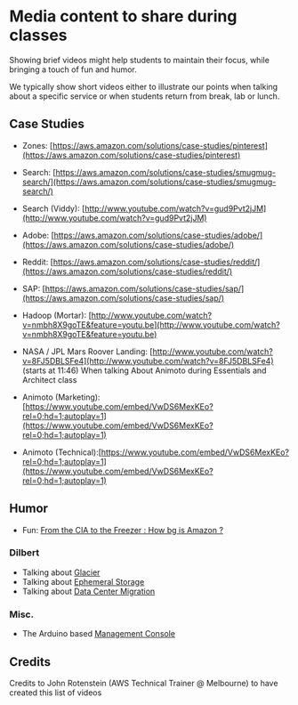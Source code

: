 # Media content to share during classes

Showing brief videos might help students to maintain their focus, while bringing a touch of fun and humor.

We typically show short videos either to illustrate our points when talking about a specific service or when students return from break, lab or lunch.

## Case Studies

- Zones: [https://aws.amazon.com/solutions/case-studies/pinterest](https://aws.amazon.com/solutions/case-studies/pinterest)
- Search: [https://aws.amazon.com/solutions/case-studies/smugmug-search/](https://aws.amazon.com/solutions/case-studies/smugmug-search/)
- Search (Viddy): [http://www.youtube.com/watch?v=gud9Pvt2jJM](http://www.youtube.com/watch?v=gud9Pvt2jJM)
- Adobe: [https://aws.amazon.com/solutions/case-studies/adobe/](https://aws.amazon.com/solutions/case-studies/adobe/)
- Reddit: [https://aws.amazon.com/solutions/case-studies/reddit/](https://aws.amazon.com/solutions/case-studies/reddit/)
- SAP: [https://aws.amazon.com/solutions/case-studies/sap/](https://aws.amazon.com/solutions/case-studies/sap/)
- Hadoop (Mortar): [http://www.youtube.com/watch?v=nmbh8X9goTE&feature=youtu.be](http://www.youtube.com/watch?v=nmbh8X9goTE&feature=youtu.be)
- NASA / JPL Mars Roover Landing: [http://www.youtube.com/watch?v=8FJ5DBLSFe4](http://www.youtube.com/watch?v=8FJ5DBLSFe4) (starts at 11:46)
When talking About Animoto during Essentials and Architect class

- Animoto (Marketing): [https://www.youtube.com/embed/VwDS6MexKEo?rel=0;hd=1;autoplay=1](https://www.youtube.com/embed/VwDS6MexKEo?rel=0;hd=1;autoplay=1)
- Animoto (Technical):[https://www.youtube.com/embed/VwDS6MexKEo?rel=0;hd=1;autoplay=1](https://www.youtube.com/embed/VwDS6MexKEo?rel=0;hd=1;autoplay=1)


## Humor

- Fun: [From the CIA to the Freezer : How bg is Amazon ?](http://www.businessweek.com/videos/2013-06-27/from-the-cia-to-your-freezer-how-big-is-amazon)

### Dilbert

- Talking about [Glacier](http://dilbert.com/dyn/str_strip/000000000/00000000/0000000/100000/90000/0000/400/190493/190493.strip.gif)
- Talking about [Ephemeral Storage](http://dilbert.com/strips/comic/2013-06-05/)
- Talking about [Data Center Migration](http://dilbert.com/dyn/str_strip/000000000/00000000/0000000/100000/80000/9000/400/189416/189416.strip.gif)

### Misc.

- The Arduino based [Management Console](https://github.com/jonathanhickford/aws-dash-gauge)

## Credits

Credits to John Rotenstein (AWS Technical Trainer @ Melbourne) to have created this list of videos
